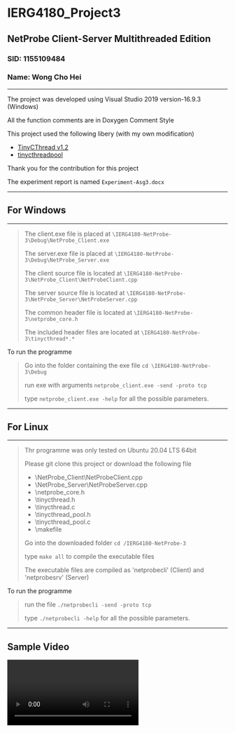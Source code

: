 # IERG4180_Project3
## NetProbe Client-Server Multithreaded Edition
### SID: 1155109484
### Name: Wong Cho Hei
--------------

The project was developed using Visual Studio 2019 version-16.9.3 (Windows)

All the function comments are in Doxygen Comment Style

This project used the following libery (with my own modification)

- [TinyCThread v1.2](https://github.com/tinycthread/tinycthread)
- [tinycthreadpool](https://github.com/enbandari/tinycthreadpool)

Thank you for the contribution for this project

The experiment report is named `Experiment-Asg3.docx`

--------------
## For Windows
--------------
> The client.exe file is placed at `\IERG4180-NetProbe-3\Debug\NetProbe_Client.exe`
> 
> The server.exe file is placed at `\IERG4180-NetProbe-3\Debug\NetProbe_Server.exe`
> 
> The client source file is located at `\IERG4180-NetProbe-3\NetProbe_Client\NetProbeClient.cpp`
> 
> The server source file is located at `\IERG4180-NetProbe-3\NetProbe_Server\NetProbeServer.cpp`
> 
> The common header file is located at `\IERG4180-NetProbe-3\netprobe_core.h`
>
> The included header files are located at `\IERG4180-NetProbe-3\tinycthread*.*`
>
>
To run the programme
>
> Go into the folder containing the exe file `cd \IERG4180-NetProbe-3\Debug`
>
> run exe with arguments `netprobe_client.exe -send -proto tcp`
>
> type `netprobe_client.exe -help` for all the possible parameters.
--------------
## For Linux
--------------
> Thr programme was only tested on Ubuntu 20.04 LTS 64bit
> 
> Please git clone this project or download the following file
> - \NetProbe_Client\NetProbeClient.cpp
> - \NetProbe_Server\NetProbeServer.cpp
> - \netprobe_core.h
> - \tinycthread.h
> - \tinycthread.c
> - \tinycthread_pool.h
> - \tinycthread_pool.c
> - \makefile
> 
> Go into the downloaded folder `cd /IERG4180-NetProbe-3`
>
> type `make all` to compile the executable files
> 
> The executable files are compiled as 'netprobecli' (Client) and 'netprobesrv' (Server)
>
To run the programme
>
> run the file `./netprobecli -send -proto tcp`
>
> type `./netprobecli -help` for all the possible parameters.
> 
--------------
## Sample Video

![Demo](/Demo.mp4)